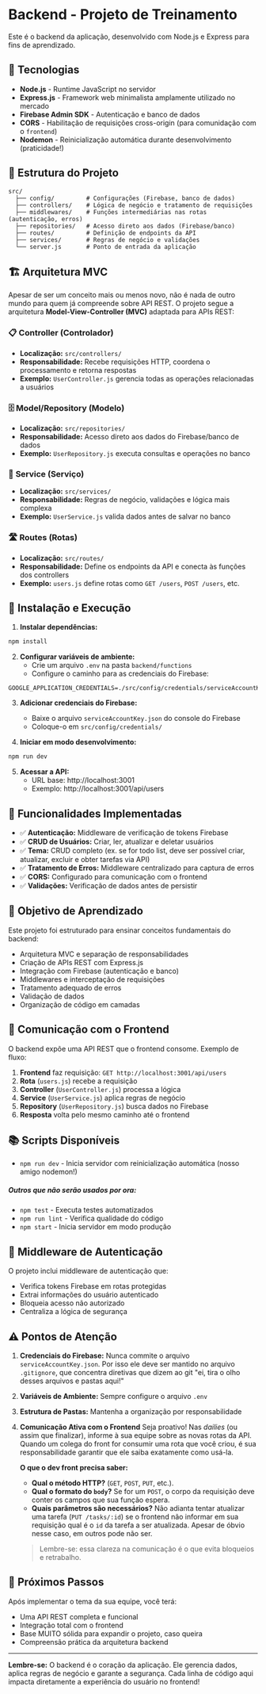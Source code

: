 # Backend - Projeto de Treinamento

Este é o backend da aplicação, desenvolvido com Node.js e Express para fins de aprendizado.

## 🚀 Tecnologias

- **Node.js** - Runtime JavaScript no servidor
- **Express.js** - Framework web minimalista amplamente utilizado no mercado
- **Firebase Admin SDK** - Autenticação e banco de dados
- **CORS** - Habilitação de requisições cross-origin (para comunidação com o `frontend`)
- **Nodemon** - Reinicialização automática durante desenvolvimento (praticidade!) 

## 📁 Estrutura do Projeto

```
src/
  ├── config/         # Configurações (Firebase, banco de dados)
  ├── controllers/    # Lógica de negócio e tratamento de requisições
  ├── middlewares/    # Funções intermediárias nas rotas (autenticação, erros)
  ├── repositories/   # Acesso direto aos dados (Firebase/banco)
  ├── routes/         # Definição de endpoints da API
  ├── services/       # Regras de negócio e validações
  └── server.js       # Ponto de entrada da aplicação
```

## 🏗️ Arquitetura MVC

Apesar de ser um conceito mais ou menos novo, não é nada de outro mundo para quem já compreende sobre API REST. O projeto segue a arquitetura **Model-View-Controller (MVC)** adaptada para APIs REST:

### 📋 **Controller (Controlador)**
- **Localização:** `src/controllers/`
- **Responsabilidade:** Recebe requisições HTTP, coordena o processamento e retorna respostas
- **Exemplo:** `UserController.js` gerencia todas as operações relacionadas a usuários

### 🗄️ **Model/Repository (Modelo)**
- **Localização:** `src/repositories/`
- **Responsabilidade:** Acesso direto aos dados do Firebase/banco de dados
- **Exemplo:** `UserRepository.js` executa consultas e operações no banco

### 🔧 **Service (Serviço)**
- **Localização:** `src/services/`
- **Responsabilidade:** Regras de negócio, validações e lógica mais complexa
- **Exemplo:** `UserService.js` valida dados antes de salvar no banco

### 🛣️ **Routes (Rotas)**
- **Localização:** `src/routes/`
- **Responsabilidade:** Define os endpoints da API e conecta às funções dos controllers
- **Exemplo:** `users.js` define rotas como `GET /users`, `POST /users`, etc.

## 🔧 Instalação e Execução

1. **Instalar dependências:**
```bash
npm install
```

2. **Configurar variáveis de ambiente:**
   - Crie um arquivo `.env` na pasta `backend/functions`
   - Configure o caminho para as credenciais do Firebase:
```env
GOOGLE_APPLICATION_CREDENTIALS=./src/config/credentials/serviceAccountKey.json
```

3. **Adicionar credenciais do Firebase:**
   - Baixe o arquivo `serviceAccountKey.json` do console do Firebase
   - Coloque-o em `src/config/credentials/`

4. **Iniciar em modo desenvolvimento:**
```bash
npm run dev
```

5. **Acessar a API:**
   - URL base: http://localhost:3001
   - Exemplo: http://localhost:3001/api/users

## 📖 Funcionalidades Implementadas

- ✅ **Autenticação:** Middleware de verificação de tokens Firebase
- ✅ **CRUD de Usuários:** Criar, ler, atualizar e deletar usuários
- ✅ **Tema:** CRUD completo (ex. se for todo list, deve ser possível criar, atualizar, excluir e obter tarefas via API)
- ✅ **Tratamento de Erros:** Middleware centralizado para captura de erros
- ✅ **CORS:** Configurado para comunicação com o frontend
- ✅ **Validações:** Verificação de dados antes de persistir

## 🎯 Objetivo de Aprendizado

Este projeto foi estruturado para ensinar conceitos fundamentais do backend:

- Arquitetura MVC e separação de responsabilidades
- Criação de APIs REST com Express.js
- Integração com Firebase (autenticação e banco)
- Middlewares e interceptação de requisições
- Tratamento adequado de erros
- Validação de dados
- Organização de código em camadas

## 🔗 Comunicação com o Frontend

O backend expõe uma API REST que o frontend consome. Exemplo de fluxo:

1. **Frontend** faz requisição: `GET http://localhost:3001/api/users`
2. **Rota** (`users.js`) recebe a requisição
3. **Controller** (`UserController.js`) processa a lógica
4. **Service** (`UserService.js`) aplica regras de negócio
5. **Repository** (`UserRepository.js`) busca dados no Firebase
6. **Resposta** volta pelo mesmo caminho até o frontend

## 📚 Scripts Disponíveis

- `npm run dev` - Inicia servidor com reinicialização automática (nosso amigo nodemon!)

##### Outros que não serão usados por ora:

- `npm test` - Executa testes automatizados
- `npm run lint` - Verifica qualidade do código
- `npm start` - Inicia servidor em modo produção

## 🔐 Middleware de Autenticação

O projeto inclui middleware de autenticação que:

- Verifica tokens Firebase em rotas protegidas
- Extrai informações do usuário autenticado
- Bloqueia acesso não autorizado
- Centraliza a lógica de segurança

## ⚠️ Pontos de Atenção

1. **Credenciais do Firebase:** Nunca commite o arquivo `serviceAccountKey.json`. Por isso ele deve ser mantido no arquivo `.gitignore`, que concentra diretivas que dizem ao git "ei, tira o olho desses arquivos e pastas aqui!"
2. **Variáveis de Ambiente:** Sempre configure o arquivo `.env`
3. **Estrutura de Pastas:** Mantenha a organização por responsabilidade
4.  **Comunicação Ativa com o Frontend**
    Seja proativo! Nas *dailies* (ou assim que finalizar), informe à sua equipe sobre as novas rotas da API. Quando um colega do front for consumir uma rota que você criou, é sua responsabilidade garantir que ele saiba exatamente como usá-la.

    **O que o dev front precisa saber:**
    * **Qual o método HTTP?** (`GET`, `POST`, `PUT`, etc.).
    * **Qual o formato do `body`?** Se for um `POST`, o corpo da requisição deve conter os campos que sua função espera.
    * **Quais parâmetros são necessários?** Não adianta tentar atualizar uma tarefa (`PUT /tasks/:id`) se o frontend não informar em sua requisição qual é o `id` da tarefa a ser atualizada. Apesar de óbvio nesse caso, em outros pode não ser.

    > Lembre-se: essa clareza na comunicação é o que evita bloqueios e retrabalho.

## 🚀 Próximos Passos

Após implementar o tema da sua equipe, você terá:

- Uma API REST completa e funcional
- Integração total com o frontend
- Base MUITO sólida para expandir o projeto, caso queira
- Compreensão prática da arquitetura backend

---

**Lembre-se:** O backend é o coração da aplicação. Ele gerencia dados, aplica regras de negócio e garante a segurança. Cada linha de código aqui impacta diretamente a experiência do usuário no frontend!
